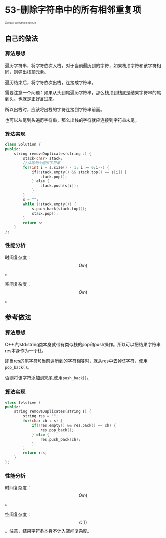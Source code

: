 # 53-删除字符串中的所有相邻重复项

<img src="https://crayon-1302863897.cos.ap-beijing.myqcloud.com/image/image-20210604183311423.png" alt="image-20210604183311423" style="zoom:50%;" />



## 自己的做法

### 算法思想

遍历字符串，将字符依次入栈，对于当前遍历到的字符，如果栈顶字符和该字符相同，则弹出栈顶元素。

遍历结束后，将字符依次出栈，连接成字符串。

需要注意一个问题：如果从头到尾遍历字符串，那么栈顶到栈底是结果字符串的尾到头。也就是正好反过来。

所以出栈时，应该将出栈的字符连接到字符串前面。

也可以从尾到头遍历字符串，那么出栈的字符就应连接到字符串末尾。

### 算法实现

```c++
class Solution {
public:
    string removeDuplicates(string s) {
        stack<char> stack;
        //从尾到头遍历字符串
        for(int i = s.size() - 1; i >= 0;i--) {
            if(!stack.empty() && stack.top() == s[i]) {
                stack.pop();
            } else {
                stack.push(s[i]);
            }
        }
        s = "";
        while (!stack.empty()) {
            s.push_back(stack.top());
            stack.pop();
        }
        return s;
    }
};
```



### 性能分析

时间复杂度：$$O(n)$$。

空间复杂度：$$O(n)$$。



## 参考做法

### 算法思想

C++ 的std:string类本身就带有类似栈的pop和push操作。所以可以把结果字符串res本身作为一个栈。

即当res的尾字符和当前遍历到的字符相等时，就从res中去掉该字符，使用`pop_back()`。

否则将该字符添加到末尾,使用`push_back()`。



### 算法实现

```c++
class Solution {
public:
    string removeDuplicates(string s) {
        string res = "";
        for(char ch : s) {
            if(!res.empty() && res.back() == ch) {
                res.pop_back();
            } else {
                res.push_back(ch);
            }
        }
        return res;
    }
};
```



### 性能分析

时间复杂度：$$O(n)$$。

空间复杂度：$$O(1)$$。注意，结果字符串本身不计入空间复杂度。

